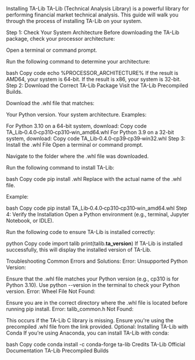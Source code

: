 Installing TA-Lib
TA-Lib (Technical Analysis Library) is a powerful library for performing financial market technical analysis. This guide will walk you through the process of installing TA-Lib on your system.

Step 1: Check Your System Architecture
Before downloading the TA-Lib package, check your processor architecture:

Open a terminal or command prompt.

Run the following command to determine your architecture:

bash
Copy code
echo %PROCESSOR_ARCHITECTURE%
If the result is AMD64, your system is 64-bit.
If the result is x86, your system is 32-bit.
Step 2: Download the Correct TA-Lib Package
Visit the TA-Lib Precompiled Builds.

Download the .whl file that matches:

Your Python version.
Your system architecture.
Examples:

For Python 3.10 on a 64-bit system, download:
Copy code
TA_Lib‑0.4.0‑cp310‑cp310‑win_amd64.whl
For Python 3.9 on a 32-bit system, download:
Copy code
TA_Lib‑0.4.0‑cp39‑cp39‑win32.whl
Step 3: Install the .whl File
Open a terminal or command prompt.

Navigate to the folder where the .whl file was downloaded.

Run the following command to install TA-Lib:

bash
Copy code
pip install <filename>.whl
Replace <filename> with the actual name of the .whl file.

Example:

bash
Copy code
pip install TA_Lib‑0.4.0‑cp310‑cp310‑win_amd64.whl
Step 4: Verify the Installation
Open a Python environment (e.g., terminal, Jupyter Notebook, or IDLE).

Run the following code to ensure TA-Lib is installed correctly:

python
Copy code
import talib
print(talib.__ta_version__)
If TA-Lib is installed successfully, this will display the installed version of TA-Lib.

Troubleshooting
Common Errors and Solutions:
Error: Unsupported Python Version:

Ensure that the .whl file matches your Python version (e.g., cp310 is for Python 3.10).
Use python --version in the terminal to check your Python version.
Error: Wheel File Not Found:

Ensure you are in the correct directory where the .whl file is located before running pip install.
Error: talib_common.h Not Found:

This occurs if the TA-Lib C library is missing. Ensure you're using the precompiled .whl file from the link provided.
Optional: Installing TA-Lib with Conda
If you're using Anaconda, you can install TA-Lib with conda:

bash
Copy code
conda install -c conda-forge ta-lib
Credits
TA-Lib Official Documentation
TA-Lib Precompiled Builds